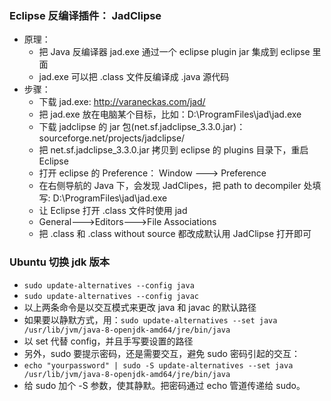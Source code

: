 ### Eclipse 反编译插件： JadClipse
* 原理：
	* 把 Java 反编译器 jad.exe 通过一个 eclipse plugin jar 集成到 eclipse 里面
	* jad.exe 可以把 .class 文件反编译成 .java 源代码
* 步骤： 
 	* 下载 jad.exe: http://varaneckas.com/jad/ 
	* 把 jad.exe 放在电脑某个目标，比如：D:\ProgramFiles\jad\jad.exe
	* 下载 jadclipse 的 jar 包(net.sf.jadclipse_3.3.0.jar)：sourceforge.net/projects/jadclipse/
	* 把 net.sf.jadclipse_3.3.0.jar 拷贝到 eclipse 的 plugins 目录下，重启 Eclipse
	* 打开 eclipse 的 Preference： Window ---> Preference
	* 在右侧导航的 Java 下，会发现 JadClipes，把 path to decompiler 处填写: D:\ProgramFiles\jad\jad.exe
	* 让 Eclipse 打开 .class 文件时使用 jad
	* General--->Editors--->File Associations
	* 把 .class 和 .class without source 都改成默认用 JadClipse 打开即可

### Ubuntu 切换 jdk 版本
* `sudo update-alternatives --config java`
* `sudo update-alternatives --config javac`
* 以上两条命令是以交互模式来更改 java 和 javac 的默认路径
* 如果要以静默方式，用：`sudo update-alternatives --set java /usr/lib/jvm/java-8-openjdk-amd64/jre/bin/java`
* 以 set 代替 config，并且手写要设置的路径
* 另外，sudo 要提示密码，还是需要交互，避免 sudo 密码引起的交互：
* `echo "yourpassword" | sudo -S update-alternatives --set java /usr/lib/jvm/java-8-openjdk-amd64/jre/bin/java`
* 给 sudo 加个 -S 参数，使其静默。把密码通过 echo 管道传递给 sudo。